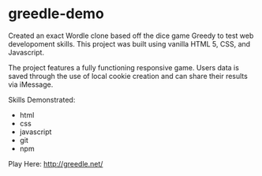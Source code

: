# greedle-demo

Created an exact Wordle clone based off the dice game Greedy to test web developoment skills. This project was built using vanilla HTML 5, CSS, and Javascript.

The project features a fully functioning responsive game. Users data is saved through the use of local cookie creation and can share their results via iMessage.

Skills Demonstrated:
- html
- css
- javascript
- git
- npm


Play Here:
http://greedle.net/